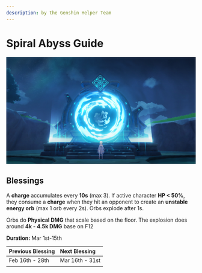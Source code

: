 ```yaml
---
description: by the Genshin Helper Team
---
```


# Spiral Abyss Guide

![](.gitbook/assets/spiral_abyss_banner_no_text.jpg)

## Blessings

A **charge** accumulates every **10s** \(max 3\). If active character **HP &lt; 50%**, they consume a **charge** when they hit an opponent to create an **unstable energy orb** \(max 1 orb every 2s\). Orbs explode after 1s.

Orbs do **Physical DMG** that scale based on the floor. The explosion does around **4k - 4.5k DMG** base on F12

**Duration:** Mar 1st-15th

| Previous Blessing | Next Blessing |
| :--- | :--- |
| Feb 16th - 28th | Mar 16th - 31st |
|  |  |



